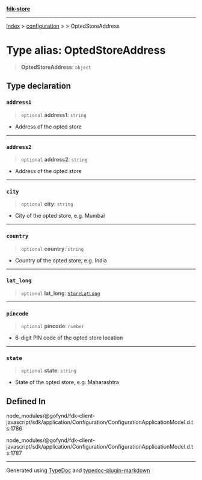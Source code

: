 [**fdk-store**](../../../README.md)
***

[Index](../../../API.md) > [configuration](../../README.md) > [<internal>](../README.md) > OptedStoreAddress

# Type alias: OptedStoreAddress

> **OptedStoreAddress**: `object`

## Type declaration

### `address1`

> `optional` **address1**: `string`

- Address of the opted store

***

### `address2`

> `optional` **address2**: `string`

- Address of the opted store

***

### `city`

> `optional` **city**: `string`

- City of the opted store, e.g. Mumbai

***

### `country`

> `optional` **country**: `string`

- Country of the opted store, e.g. India

***

### `lat_long`

> `optional` **lat\_long**: [`StoreLatLong`](type-alias.StoreLatLong.md)

***

### `pincode`

> `optional` **pincode**: `number`

- 6-digit PIN code of the opted store location

***

### `state`

> `optional` **state**: `string`

- State of the opted store, e.g. Maharashtra

## Defined In

node\_modules/@gofynd/fdk-client-javascript/sdk/application/Configuration/ConfigurationApplicationModel.d.ts:1786

node\_modules/@gofynd/fdk-client-javascript/sdk/application/Configuration/ConfigurationApplicationModel.d.ts:1787

***
Generated using [TypeDoc](https://typedoc.org/) and [typedoc-plugin-markdown](https://www.npmjs.com/package/typedoc-plugin-markdown)
